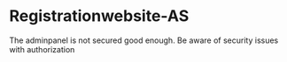 # Registrationwebsite-AS

The adminpanel is not secured good enough. Be aware of security issues with authorization 
